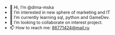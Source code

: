 - 👋 Hi, I’m @dima-mska
- 👀 I’m interested in new sphere of marketing and IT
- 🌱 I’m currently learning sql, python and GameDev.
- 💞️ I’m looking to collaborate on interest project.
- 📫 How to reach me: 86771424@mail.ru

<!---
dima-mska/dima-mska is a ✨ special ✨ repository because its `README.md` (this file) appears on your GitHub profile.
You can click the Preview link to take a look at your changes.
--->
